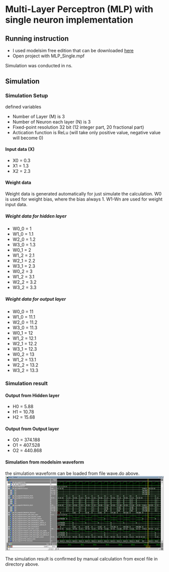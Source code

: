 # Multi-Layer Perceptron (MLP) with single neuron implementation

## Running instruction
- I used modelsim free edition that can be downloaded [here](https://www.intel.com/content/www/us/en/software-kit/666221/intel-quartus-ii-web-edition-design-software-version-13-1-for-windows.html)
- Open project with MLP_Single.mpf

Simulation was conducted in ns.

## Simulation
### Simulation Setup
defined variables
- Number of Layer (M) is 3
- Number of Neuron each layer (N) is 3
- Fixed-point resolution 32 bit (12 integer part, 20 fractional part)
- Actication function is ReLu (will take only positive value, negative value will become 0)

#### Input data (X)
- X0 = 0.3
- X1 = 1.3
- X2 = 2.3

#### Weight data
Weight data is generated automatically for just simulate the calculation. W0 is used for weight bias, where the bias always 1. W1-Wn are used for weight input data.

##### Weight data for hidden layer
- W0_0 = 1
- W1_0 = 1.1
- W2_0 = 1.2
- W3_0 = 1.3
- W0_1 = 2
- W1_2 = 2.1
- W2_1 = 2.2
- W3_1 = 2.3
- W0_2 = 3
- W1_2 = 3.1
- W2_2 = 3.2
- W3_2 = 3.3

##### Weight data for output layer
- W0_0 = 11
- W1_0 = 11.1
- W2_0 = 11.2
- W3_0 = 11.3
- W0_1 = 12
- W1_2 = 12.1
- W2_1 = 12.2
- W3_1 = 12.3
- W0_2 = 13
- W1_2 = 13.1
- W2_2 = 13.2
- W3_2 = 13.3

### Simulation result

#### Output from Hidden layer
- H0 = 5.88
- H1 = 10.78
- H2 = 15.68

#### Output from Output layer
- O0 = 374.188
- O1 = 407.528
- O2 = 440.868

#### Simulation from modelsim waveform
the simulation waveform can be loaded from file wave.do above.
![simulation_result](https://github.com/ihsanalhafiz/MLP_Single_Neuron/blob/main/Images/tb_mlp_single_simulation.png?raw=true)
 
 The simulation result is confirmed by manual calculation from excel file in directory above.
